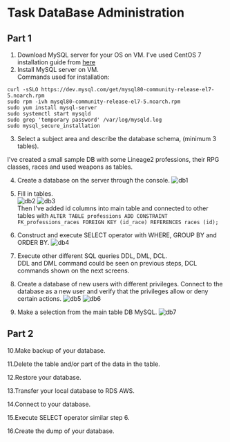 Task DataBase Administration
==========
Part 1
----------------
1. Download MySQL server for your OS on VM.
I've used CentOS 7 installation guide from [here](https://www.digitalocean.com/community/tutorials/how-to-install-mysql-on-centos-7)
2. Install MySQL server on VM.\
Commands used for installation:
```
curl -sSLO https://dev.mysql.com/get/mysql80-community-release-el7-5.noarch.rpm
sudo rpm -ivh mysql80-community-release-el7-5.noarch.rpm
sudo yum install mysql-server
sudo systemctl start mysqld
sudo grep 'temporary password' /var/log/mysqld.log
sudo mysql_secure_installation
```
3. Select a subject area and describe the database schema, (minimum 3 tables).

I've created a small sample DB with some Lineage2 professions, their RPG classes, races and used weapons as tables.

4. Create a database on the server through the console.
![db1](https://user-images.githubusercontent.com/106439773/215357274-c7a46a7d-706f-492f-8deb-4be20355cd4a.png)
5. Fill in tables.\
![db2](https://user-images.githubusercontent.com/106439773/215443620-0c3c2322-d09c-4beb-9348-d0a12c8140a5.png)
![db3](https://user-images.githubusercontent.com/106439773/215443634-8ff47197-8790-43b3-9c90-691c766c0806.png)\
Then I've added id columns into main table and connected to other tables with `ALTER TABLE professions ADD CONSTRAINT FK_professions_races FOREIGN KEY (id_race) REFERENCES races (id);`

6. Construct and execute SELECT operator with WHERE, GROUP BY and ORDER BY.
![db4](https://user-images.githubusercontent.com/106439773/215456627-7a6eae29-76f8-4c9b-a763-e0e47286b962.png)

7. Execute other different SQL queries DDL, DML, DCL.\
DDL and DML command could be seen on previous steps, DCL commands shown on the next screens.
8. Create a database of new users with different privileges. Connect to the database as a new user and verify that the privileges allow or deny certain actions.
![db5](https://user-images.githubusercontent.com/106439773/215456694-6d2c7f0a-b794-42e5-8f60-c6c539e81f72.png)
![db6](https://user-images.githubusercontent.com/106439773/215456705-947dc91c-57bb-436c-aa53-5ea6382d0b04.png)

9. Make a selection from the main table DB MySQL.
![db7](https://user-images.githubusercontent.com/106439773/215456721-8a5c7e91-be16-4aa2-944a-cc195be90bce.png)

Part 2
--------------------
10.Make backup of your database.

11.Delete the table and/or part of the data in the table.

12.Restore your database.

13.Transfer your local database to RDS AWS.

14.Connect to your database.

15.Execute SELECT operator similar step 6.

16.Create the dump of your database.


